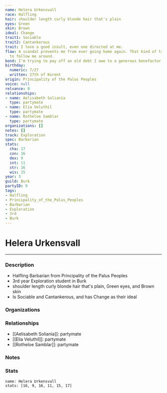 ```yaml
---
name: Helera Urkensvall
race: Halfling
hair: shoulder length curly blonde hair that's plain
eyes: Green
skin: Brown
ideal: Change
trait1: Sociable
trait2: Cantankerous
trait: I love a good insult, even one directed at me.
flaw: A scandal prevents me from ever going home again. That kind of trouble seems
  to follow me around.
bond: I'm trying to pay off an old debt I owe to a generous benefactor.
birthday:
  numeric: 7/27
  written: 27th of Korent
origin: Principality of the Palus Peoples
voice: null
relvance: 0
relationships:
- name: Aelisabeth Soliania
  type: partymate
- name: Elia Veluthil
  type: partymate
- name: Rotheloe Samblar
  type: partymate
organizations: []
notes: []
track: Exploration
spec: Barbarian
stats:
  cha: 17
  con: 16
  dex: 9
  int: 11
  str: 16
  wis: 15
year: 3
guild: Burk
partyID: 9
tags:
- Halfling
- Principality_of_the_Palus_Peoples
- Barbarian
- Exploration
- 3rd
- Burk
---
```

# Helera Urkensvall
---
### Description
- Halfling Barbarian from Principality of the Palus Peoples
- 3rd year Exploration student in Burk
- shoulder length curly blonde hair that's plain, Green eyes, and Brown skin
- Is Sociable and Cantankerous, and has Change as their ideal

### Organizations

### Relationships
- [[Aelisabeth Soliania]]: partymate
- [[Elia Veluthil]]: partymate
- [[Rotheloe Samblar]]: partymate

### Notes

### Stats
```statblock
name: Helera Urkensvall
stats: [16, 9, 16, 11, 15, 17]
```